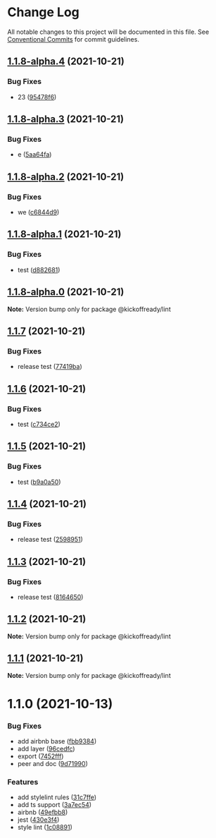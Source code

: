 # Change Log

All notable changes to this project will be documented in this file.
See [Conventional Commits](https://conventionalcommits.org) for commit guidelines.

## [1.1.8-alpha.4](https://git-sl/kickoffready/kickoff/compare/@kickoffready/lint@1.1.8-alpha.3...@kickoffready/lint@1.1.8-alpha.4) (2021-10-21)


### Bug Fixes

* 23 ([95478f6](https://git-sl/kickoffready/kickoff/commits/95478f6ec70c1630be377597a8ba9c480c2b6abb))





## [1.1.8-alpha.3](https://git-sl/kickoffready/kickoff/compare/@kickoffready/lint@1.1.8-alpha.2...@kickoffready/lint@1.1.8-alpha.3) (2021-10-21)


### Bug Fixes

* e ([5aa64fa](https://git-sl/kickoffready/kickoff/commits/5aa64fa017d4523a319fb7f3984293a63c7c9d66))





## [1.1.8-alpha.2](https://git-sl/kickoffready/kickoff/compare/@kickoffready/lint@1.1.8-alpha.1...@kickoffready/lint@1.1.8-alpha.2) (2021-10-21)


### Bug Fixes

* we ([c6844d9](https://git-sl/kickoffready/kickoff/commits/c6844d954bd13dbaf067e4efa4fa97dbeb5ad967))





## [1.1.8-alpha.1](https://github.com/kickoffready/kickoff/compare/@kickoffready/lint@1.1.8-alpha.0...@kickoffready/lint@1.1.8-alpha.1) (2021-10-21)


### Bug Fixes

* test ([d882681](https://github.com/kickoffready/kickoff/commit/d88268197b01375d7cac0336003296574cedd49e))





## [1.1.8-alpha.0](https://git-sl/kickoffready/kickoff/compare/@kickoffready/lint@1.1.7...@kickoffready/lint@1.1.8-alpha.0) (2021-10-21)

**Note:** Version bump only for package @kickoffready/lint





## [1.1.7](https://github.com/kickoffready/kickoff/compare/@kickoffready/lint@1.1.6...@kickoffready/lint@1.1.7) (2021-10-21)


### Bug Fixes

* release test ([77419ba](https://github.com/kickoffready/kickoff/commit/77419badcd400c6f6be5f4136b0bcf4a16e63de1))





## [1.1.6](https://git-sl/kickoffready/kickoff/compare/@kickoffready/lint@1.1.5...@kickoffready/lint@1.1.6) (2021-10-21)


### Bug Fixes

* test ([c734ce2](https://git-sl/kickoffready/kickoff/commits/c734ce2cd094042acf2efb6554e6295f70540602))





## [1.1.5](https://git-sl/kickoffready/kickoff/compare/@kickoffready/lint@1.1.4...@kickoffready/lint@1.1.5) (2021-10-21)


### Bug Fixes

* test ([b9a0a50](https://git-sl/kickoffready/kickoff/commits/b9a0a505f31b4d16149d1aae475b228c26a6e58c))





## [1.1.4](https://github.com/kickoffready/kickoff/compare/@kickoffready/lint@1.1.3...@kickoffready/lint@1.1.4) (2021-10-21)


### Bug Fixes

* release test ([2598951](https://github.com/kickoffready/kickoff/commit/2598951280ca2729c0fcdb85e0aed70017fe4e66))





## [1.1.3](https://github.com/kickoffready/kickoff/compare/@kickoffready/lint@1.1.2...@kickoffready/lint@1.1.3) (2021-10-21)


### Bug Fixes

* release test ([8164650](https://github.com/kickoffready/kickoff/commit/816465003c10bfebd31f51ba5bd1f9bf6b7d4a35))





## [1.1.2](https://git-sl/kickoffready/kickoff/compare/@kickoffready/lint@1.1.1...@kickoffready/lint@1.1.2) (2021-10-21)

**Note:** Version bump only for package @kickoffready/lint





## [1.1.1](https://git-sl/kickoffready/kickoff/compare/@kickoffready/lint@1.1.0...@kickoffready/lint@1.1.1) (2021-10-21)

**Note:** Version bump only for package @kickoffready/lint





# 1.1.0 (2021-10-13)


### Bug Fixes

* add airbnb base ([fbb9384](https://github.com/kickoffready/kickoff/commit/fbb9384b92082f0f3c6984ac273095a4e87abadc))
* add layer ([96cedfc](https://github.com/kickoffready/kickoff/commit/96cedfcfaa28543e7d53bb82cac22ea188b04323))
* export ([7452fff](https://github.com/kickoffready/kickoff/commit/7452ffff776e2eba17318096c378978fecb74635))
* peer and doc ([9d71990](https://github.com/kickoffready/kickoff/commit/9d719901f74346a9fc0674396b0d19965d5d780f))


### Features

* add stylelint rules ([31c7ffe](https://github.com/kickoffready/kickoff/commit/31c7ffe26ae939c905ca5791306ac983face7bb0))
* add ts support ([3a7ec54](https://github.com/kickoffready/kickoff/commit/3a7ec54daa644e2ae874cffe96772bd7edd2fe73))
* airbnb ([49efbb8](https://github.com/kickoffready/kickoff/commit/49efbb8b662b37ab0baeeb0193f2fc4002a14f8b))
* jest ([430e3f4](https://github.com/kickoffready/kickoff/commit/430e3f43b9372779573d982d01514b54d9fb908b))
* style lint ([1c08891](https://github.com/kickoffready/kickoff/commit/1c08891d76fa5914165c8cdeb7a33f4b4bace5a2))
